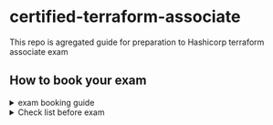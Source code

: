 # certified-terraform-associate
This repo is agregated guide for preparation to Hashicorp terraform associate exam

## How to book your exam

<details>
<summary>exam booking guide</summary><br><b>
* https://www.youtube.com/watch?v=NOXKviWY6oc
* https://www.hashicorp.com/certification/terraform-associate
</b></details>

<details>
<summary>Check list before exam</summary><br><b>


</b></details>
